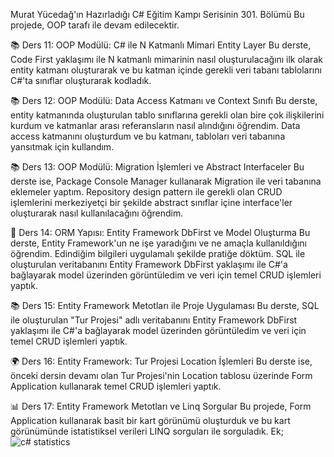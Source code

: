 Murat Yücedağ'ın Hazırladığı C# Eğitim Kampı Serisinin 301. Bölümü
Bu projede, OOP tarafı ile devam edilecektir.

📚 Ders 11: OOP Modülü: C# ile N Katmanlı Mimari Entity Layer 
Bu derste, Code First yaklaşımı ile N katmanlı mimarinin nasıl oluşturulacağını ilk olarak entity katmanı oluşturarak ve bu katman içinde gerekli veri tabanı tablolarını C#'ta sınıflar oluşturarak kodladık.

📚 Ders 12: OOP Modülü: Data Access Katmanı ve Context Sınıfı 
Bu derste, entity katmanında oluşturulan tablo sınıflarına gerekli olan bire çok ilişkilerini kurdum ve katmanlar arası referansların nasıl alındığını öğrendim. Data access katmanını oluşturdum ve bu katmanı, tabloları veri tabanına yansıtmak için kullandım.

📚 Ders 13: OOP Modülü: Migration İşlemleri ve Abstract Interfaceler 
Bu derste ise, Package Console Manager kullanarak Migration ile veri tabanına eklemeler yaptım. Repository design pattern ile gerekli olan CRUD işlemlerini merkeziyetçi bir şekilde abstract sınıflar içine interface'ler oluşturarak nasıl kullanılacağını öğrendim.

📘 Ders 14: ORM Yapısı: Entity Framework DbFirst ve Model Oluşturma
Bu derste, Entity Framework'un ne işe yaradığını ve ne amaçla kullanıldığını öğrendim. Edindiğim bilgileri uygulamalı şekilde pratiğe döktüm. SQL ile oluşturulan veritabanını Entity Framework DbFirst yaklaşımı ile C#'a bağlayarak model üzerinden görüntüledim ve veri için temel CRUD işlemleri yaptık.

📚 Ders 15: Entity Framework Metotları ile Proje Uygulaması
Bu derste, SQL ile oluşturulan "Tur Projesi" adlı veritabanını Entity Framework DbFirst yaklaşımı ile C#'a bağlayarak model üzerinden görüntüledim ve veri için temel CRUD işlemleri yaptık.

🌍 Ders 16: Entity Framework: Tur Projesi Location İşlemleri
Bu derste ise, önceki dersin devamı olan Tur Projesi'nin Location tablosu üzerinde Form Application kullanarak temel CRUD işlemleri yaptık.

📊 Ders 17: Entity Framework Metotları ve Linq Sorgular
Bu projede, Form Application kullanarak basit bir kart görünümü oluşturduk ve bu kart görünümünde istatistiksel verileri LINQ sorguları ile sorguladık.
Ek; ![c# statistics](https://github.com/user-attachments/assets/4f697d3b-7837-4040-8e01-3fed1235760d)

